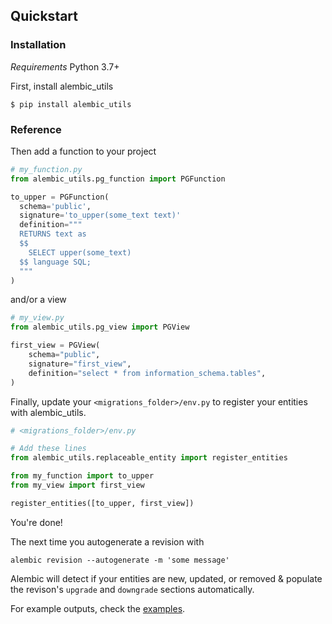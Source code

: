 ## Quickstart

### Installation
*Requirements* Python 3.7+

First, install alembic_utils
```shell
$ pip install alembic_utils
```

### Reference

Then add a function to your project
```python
# my_function.py
from alembic_utils.pg_function import PGFunction

to_upper = PGFunction(
  schema='public',
  signature='to_upper(some_text text)'
  definition="""
  RETURNS text as
  $$
    SELECT upper(some_text)
  $$ language SQL;
  """
)
```

and/or a view
```python
# my_view.py
from alembic_utils.pg_view import PGView

first_view = PGView(
    schema="public",
    signature="first_view",
    definition="select * from information_schema.tables",
)

```



Finally, update your `<migrations_folder>/env.py` to register your entities with alembic_utils.

```python
# <migrations_folder>/env.py

# Add these lines
from alembic_utils.replaceable_entity import register_entities

from my_function import to_upper
from my_view import first_view

register_entities([to_upper, first_view])
```

You're done!

The next time you autogenerate a revision with
```shell
alembic revision --autogenerate -m 'some message'
```
Alembic will detect if your entities are new, updated, or removed & populate the revison's `upgrade` and `downgrade` sections automatically.

For example outputs, check the [examples](examples.md).
